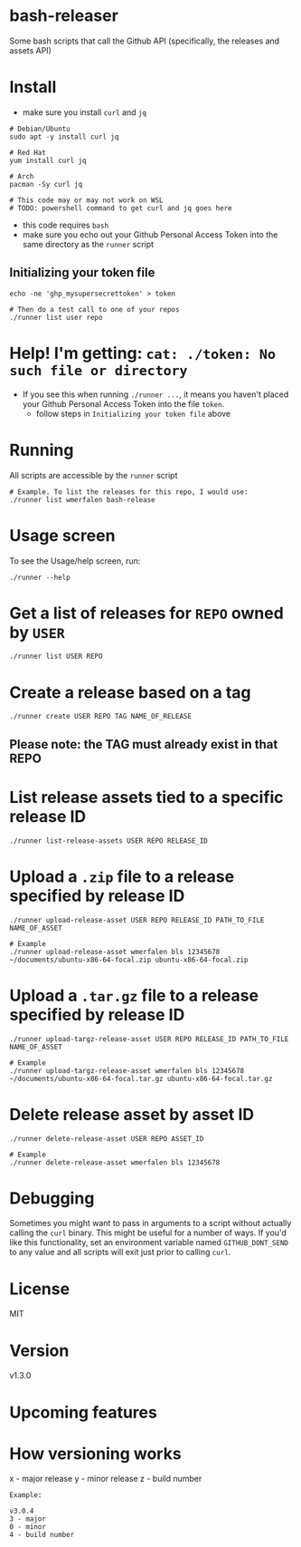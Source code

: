 # bash-releaser
Some bash scripts that call the Github API (specifically, the releases and assets API)

# Install
- make sure you install `curl` and `jq`
```
# Debian/Ubuntu
sudo apt -y install curl jq

# Red Hat
yum install curl jq

# Arch
pacman -Sy curl jq

# This code may or may not work on WSL
# TODO: powershell command to get curl and jq goes here 
```

- this code requires `bash`
- make sure you echo out your Github Personal Access Token into the same directory as the `runner` script

## Initializing your token file
```
echo -ne 'ghp_mysupersecrettoken' > token

# Then do a test call to one of your repos
./runner list user repo

```

# Help! I'm getting: `cat: ./token: No such file or directory`
- If you see this when running `./runner ...`, it means you haven't placed your Github Personal Access Token into the file `token`. 
	- follow steps in `Initializing your token file` above

# Running
All scripts are accessible by the `runner` script
```
# Example. To list the releases for this repo, I would use:
./runner list wmerfalen bash-release
```

# Usage screen
To see the Usage/help screen, run:
```
./runner --help
```

# Get a list of releases for `REPO` owned by `USER`
```
./runner list USER REPO       
```


# Create a release based on a tag
```
./runner create USER REPO TAG NAME_OF_RELEASE
```
## Please note: the TAG must already exist in that REPO

# List release assets tied to a specific release ID
```
./runner list-release-assets USER REPO RELEASE_ID
```

# Upload a `.zip` file to a release specified by release ID
```
./runner upload-release-asset USER REPO RELEASE_ID PATH_TO_FILE NAME_OF_ASSET

# Example
./runner upload-release-asset wmerfalen bls 12345678 ~/documents/ubuntu-x86-64-focal.zip ubuntu-x86-64-focal.zip
```

# Upload a `.tar.gz` file to a release specified by release ID
```
./runner upload-targz-release-asset USER REPO RELEASE_ID PATH_TO_FILE NAME_OF_ASSET

# Example
./runner upload-targz-release-asset wmerfalen bls 12345678 ~/documents/ubuntu-x86-64-focal.tar.gz ubuntu-x86-64-focal.tar.gz
```

# Delete release asset by asset ID
```
./runner delete-release-asset USER REPO ASSET_ID

# Example
./runner delete-release-asset wmerfalen bls 12345678
```

# Debugging
Sometimes you might want to pass in arguments to a script without actually calling the `curl` binary. This might be useful for a number of ways. If you'd like this functionality, set an environment variable named `GITHUB_DONT_SEND` to any value and all scripts will exit just prior to calling `curl`.

# License
MIT

# Version
v1.3.0

# Upcoming features


# How versioning works
x - major release
y - minor release
z - build number
```
Example:

v3.0.4 
3 - major
0 - minor
4 - build number
```
